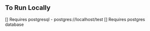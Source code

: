 ## To Run Locally

[] Requires postgresql - postgres://localhost/test
[] Requires postgres database
